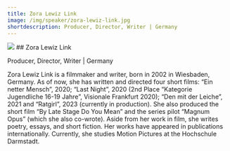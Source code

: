 ```yaml
---
title: Zora Lewiz Link
image: /img/speaker/zora-lewiz-link.jpg
shortdescription: Producer, Director, Writer | Germany
---
```

<img src="/img/speaker/zora-lewiz-link.jpg">
## Zora Lewiz Link

Producer, Director, Writer | Germany

Zora Lewiz Link is a filmmaker and writer, born in 2002 in Wiesbaden, Germany. As of now, she has written and directed four short films: “Ein netter Mensch”, 2020; “Last Night”, 2020 (2nd Place “Kategorie Jugendliche 16-19 Jahre”, Visionale Frankfurt 2020); “Den mit der Leiche”, 2021 and “Ratgirl”, 2023 (currently in production). She also produced the short film “By Late Stage Do You Mean” and the series pilot “Magnum Opus” (which she also co-wrote). Aside from her work in film, she writes poetry, essays, and short fiction. Her works have appeared in publications internationally. Currently, she studies Motion Pictures at the Hochschule Darmstadt.




